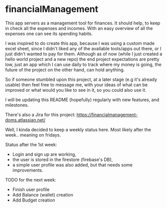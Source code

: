 # financialManagement

This app servers as a management tool for finances. It should help, to keep in check all the expenses and incomes. With an easy overview of all the expenses one can see its spending habits.

I was inspired to do create this app, because I was using a custom made excel sheet, since I didn't liked any of the available tools/apps out there, or I just didn't wanted to pay for them. 
Although as of now (while I just created a hello world project and a new repo) the end project expectations are pretty low, just an app which I can use daily to track where my money is going, 
the future of the project on the other hand, can hold anything.

So if someone stumbled upon this project, at a later stage (e.g it's already usable) then feel free to message me, with your ideas of what can be improved or what would you like to see in it, so you could also use it. 

I will be updating this README (hopefully) regularly with new features, and milestones.

There's also a Jira for this project: https://financialmanagement-doms.atlassian.net/

Well, I kinda decided to keep a weekly status here. Most likely after the week.. meaning on fridays.

Status after the 1st week: 
 - Login and sign up are working, 
 - the user is stored in the firestore (firebase's DB), 
 - a simple user profile was also added, but that needs some improvements.

TODO for the next week: 
 - Finish user profile
 - Add Balance (wallet) creation
 - Add Budget creation
